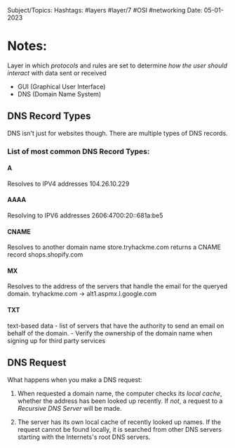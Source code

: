 
Subject/Topics: 
Hashtags: #layers #layer/7 #OSI #networking 
Date: 05-01-2023

# Notes:

Layer in which *protocols* and rules are set to determine *how the user should interact* with data sent or received

- GUI (Graphical User Interface)
- DNS (Domain Name System)

## DNS Record Types

DNS isn't just for websites though. 
There are multiple types of DNS records.

### List of most common DNS Record Types:
#### A 
Resolves to IPV4 addresses
	104.26.10.229
#### AAAA 
Resolving to IPV6 addresses
	2606:4700:20::681a:be5
#### CNAME 
Resolves to another domain name
	store.tryhackme.com returns a CNAME record shops.shopify.com
#### MX
Resolves to the address of the servers that handle the email for the queryed domain.
	tryhackme.com -> alt1.aspmx.l.google.com
#### TXT
text-based data
	- list of servers that have the authority to send an email on behalf of the domain.
	- Verify the ownership of the domain name when signing up for third party services


## DNS Request

What happens when you make a DNS request:

1. When requested a domain name, the computer checks its *local cache*, whether the address has been looked up recently. If *not*,  a request to a *Recursive DNS Server* will be made.

2. The server has its own local cache of recently looked up names.  If the request cannot be found locally, it is searched from other DNS servers starting with the Internets's root DNS servers.